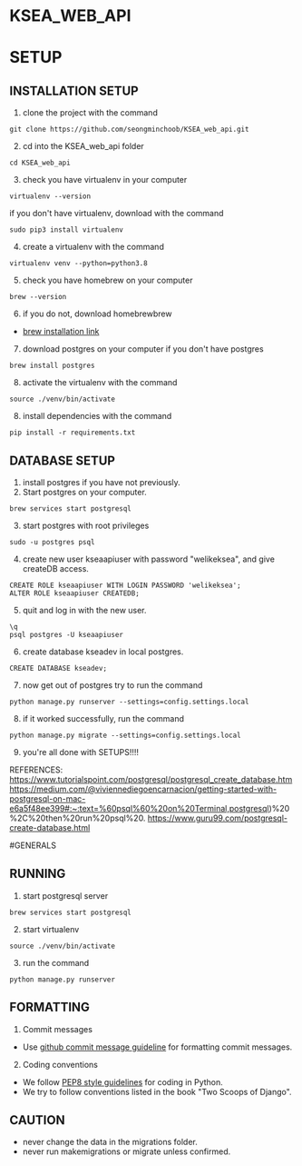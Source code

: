 # KSEA_WEB_API

# SETUP
## INSTALLATION SETUP

1. clone the project with the command
```
git clone https://github.com/seongminchoob/KSEA_web_api.git
```
2. cd into the KSEA_web_api folder
```
cd KSEA_web_api
```
3. check you have virtualenv in your computer
```
virtualenv --version
```
if you don't have virtualenv, download with the command
```
sudo pip3 install virtualenv
```
4. create a virtualenv with the command
```
virtualenv venv --python=python3.8
```
5. check you have homebrew on your computer
```
brew --version
```
6. if you do not, download homebrewbrew
- [brew installation link](https://brew.sh/})

7. download postgres on your computer if you don't have postgres
```
brew install postgres
```
8. activate the virtualenv with the command
```
source ./venv/bin/activate
```
8. install dependencies with the command
```
pip install -r requirements.txt
```

## DATABASE SETUP

1. install postgres if you have not previously.
2. Start postgres on your computer.
```
brew services start postgresql
```
3. start postgres with root privileges
```
sudo -u postgres psql
```
4. create new user kseaapiuser with password "welikeksea", and give createDB access.
```
CREATE ROLE kseaapiuser WITH LOGIN PASSWORD 'welikeksea';
ALTER ROLE kseaapiuser CREATEDB;
```
5. quit and log in with the new user.
```
\q
psql postgres -U kseaapiuser
```
6. create database kseadev in local postgres.
```
CREATE DATABASE kseadev;
```
7. now get out of postgres try to run the command 
```
python manage.py runserver --settings=config.settings.local
```
8. if it worked successfully, run the command
```
python manage.py migrate --settings=config.settings.local
```
9. you're all done with SETUPS!!!!


REFERENCES:
https://www.tutorialspoint.com/postgresql/postgresql_create_database.htm
https://medium.com/@viviennediegoencarnacion/getting-started-with-postgresql-on-mac-e6a5f48ee399#:~:text=%60psql%60%20on%20Terminal,postgresql)%20%2C%20then%20run%20psql%20.
https://www.guru99.com/postgresql-create-database.html

#GENERALS
## RUNNING
1. start postgresql server
```
brew services start postgresql
```
2. start virtualenv
```
source ./venv/bin/activate
```
3. run the command
```
python manage.py runserver
```

## FORMATTING

1. Commit messages
- Use [github commit message guideline](https://gist.github.com/develar/273e2eb938792cf5f86451fbac2bcd51) for formatting commit messages.
2. Coding conventions
- We follow [PEP8 style guidelines](https://www.python.org/dev/peps/pep-0008/) for coding in Python.
- We try to follow conventions listed in the book "Two Scoops of Django".

## CAUTION

- never change the data in the migrations folder.
- never run makemigrations or migrate unless confirmed.

